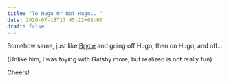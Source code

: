 ```yaml
---
title: "To Hugo Or Not Hugo..."
date: 2020-07-18T17:45:22+02:00
draft: false
---
```


Somehow same, just like [Bryce](https://brycewray.com/posts/2019/10/otoh)
and going off Hugo, then on Hugo, and off... 

(Unlike him, I was toying with Gatsby more, but realized is not really fun)


Cheers!

